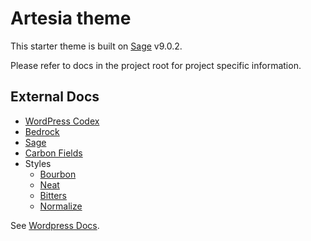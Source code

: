# Artesia theme 

This starter theme is built on [Sage](https://roots.io/sage/) v9.0.2. 

Please refer to docs in the project root for project specific information.

## External Docs

* [WordPress Codex](https://codex.wordpress.org)
* [Bedrock](https://roots.io/bedrock/docs/)
* [Sage](https://roots.io/sage/docs/)
* [Carbon Fields](https://carbonfields.net/docs/)
* Styles
  * [Bourbon](https://www.bourbon.io/docs/5.1.0)
  * [Neat](https://neat.bourbon.io/docs/3.0.0/)
  * [Bitters](https://github.com/thoughtbot/bitters/tree/v1.8.0)
  * [Normalize](http://nicolasgallagher.com/about-normalize-css/)

See [Wordpress Docs](/docs/wp-docs.md). 